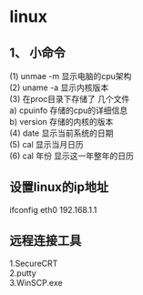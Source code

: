 # linux
## 1、	小命令
(1) unmae -m 显示电脑的cpu架构  
(2) uname -a 显示内核版本  
(3)	 在proc目录下存储了 几个文件  
   a)	 cpuinfo 存储的cpu的详细信息  
   b)	 version  存储的内核的版本  
(4)	date  显示当前系统的日期  
(5)	cal 显示当月日历  
(6)	cal 年份  显示这一年整年的日历    
## 设置linux的ip地址  
ifconfig eth0 192.168.1.1  
## 远程连接工具  
1.SecureCRT  
2.putty  
3.WinSCP.exe
